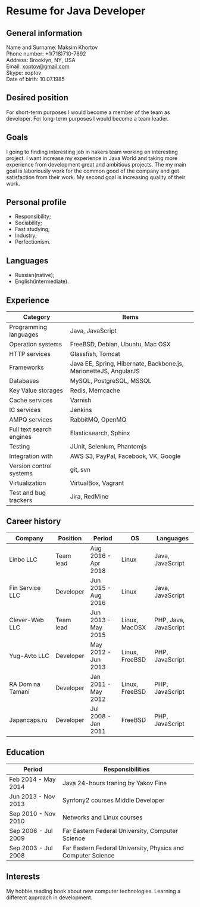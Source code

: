 Resume for Java Developer
===
General information
---
Name and Surname: Maksim Khortov  
Phone number: +1(718)710-7892  
Address: Brooklyn, NY, USA  
Email: xoptov@gmail.com  
Skype: xoptov  
Date of birth: 10.07.1985

Desired position
---
For short-term purposes I would become a member of the team as developer. For long-term purposes I would become a team leader.

Goals
---
I going to finding interesting job in hakers team working on interesting project. I want increase my experience in Java World and taking more experience from development great and ambitious projects. The my main goal is laboriously work for the common good of the company and get satisfaction from their work. My second goal is increasing quality of their work.

Personal profile
---
- Responsibility;
- Sociability;
- Fast studying;
- Industry;
- Perfectionism.

Languages
---
- Russian(native);
- English(intermediate).

Experience
---
Category                 | Items
-------------------------|-----------------------------------------------------------------------------
Programming languages    | Java, JavaScript
Operation systems        | FreeBSD, Debian, Ubuntu, Mac OSX
HTTP services            | Glassfish, Tomcat
Frameworks               | Java EE, Spring, Hibernate, Backbone.js, MarionetteJS, AngularJS
Databases                | MySQL, PostgreSQL, MSSQL
Key Value storages       | Redis, Memcache
Cache services           | Varnish
IC services              | Jenkins
AMPQ services            | RabbitMQ, OpenMQ
Full text search engines | Elasticsearch, Sphinx
Testing                  | JUnit, Selenium, Phantomjs
Integration with         | AWS S3, PayPal, Facebook, VK, Google
Version control systems  | git, svn
Virtualization           | VirtualBox, Vagrant
Test and bug trackers    | Jira, RedMine

Career history
---
Company          | Position  | Period              | OS             | Languages
-----------------|-----------|---------------------|----------------|----------------------
Linbo LLC        | Team lead | Aug 2016 - Apr 2018 | Linux          | Java, JavaScript
Fin Service LLC  | Developer | Jun 2015 - Aug 2016 | Linux          | Java, JavaScript
Clever-Web LLC   | Team lead | Jun 2013 - May 2015 | Linux, MacOSX  | PHP, Java, JavaScript
Yug-Avto LLC     | Developer | May 2012 - Jun 2013 | Linux, FreeBSD | PHP, JavaScript
RA Dom na Tamani | Developer | Jan 2011 - May 2012 | Linux, FreeBSD | PHP, JavaScript
Japancaps.ru     | Developer | Jul 2008 - Jan 2011 | FreeBSD        | PHP, JavaScript

Education
---
Period              | Responsibilities
--------------------|-------------------------------------------------------------
Feb 2014 - May 2014 | Java 24-hours traning by Yakov Fine
Jun 2013 - Nov 2013 | Synfony2 courses Middle Developer
Sep 2010 - Nov 2010 | Networks and Linux courses
Sep 2006 - Jul 2009 | Far Eastern Federal University, Computer Science
Sep 2003 - Jul 2008 | Far Eastern Federal University, Physics and Computer Science

Interests
---
My hobbie reading book about new computer technologies. Learning a different approach in development.
